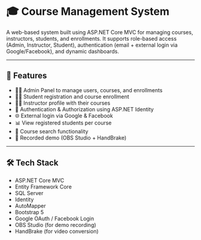 # 🎓 Course Management System

A web-based system built using ASP.NET Core MVC for managing courses, instructors, students, and enrollments. It supports role-based access (Admin, Instructor, Student), authentication (email + external login via Google/Facebook), and dynamic dashboards.

---
## 🚀 Features

- 🧑‍🏫 Admin Panel to manage users, courses, and enrollments
- 👨‍🎓 Student registration and course enrollment
- 👨‍🏫 Instructor profile with their courses
- 🔐 Authentication & Authorization using ASP.NET Identity
- 🌐 External login via Google & Facebook
- 📊 View registered students per course
- 🔎 Course search functionality
- 🎥 Recorded demo (OBS Studio + HandBrake)

---

## 🛠️ Tech Stack

- ASP.NET Core MVC
- Entity Framework Core
- SQL Server
- Identity
- AutoMapper
- Bootstrap 5
- Google OAuth / Facebook Login
- OBS Studio (for demo recording)
- HandBrake (for video conversion)
